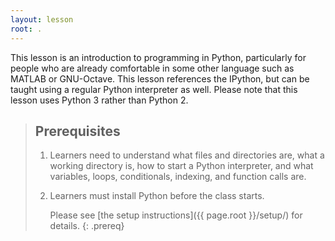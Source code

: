 ```yaml
---
layout: lesson
root: .
---
```


This lesson is an introduction to programming in Python, 
particularly for people who are already comfortable in some other language
such as MATLAB or GNU-Octave.
This lesson references the IPython,
but can be taught using a regular Python interpreter as well.
Please note that this lesson uses Python 3 rather than Python 2.

> ## Prerequisites
>
> 1.  Learners need to understand what files and directories are,
>     what a working directory is,
>     how to start a Python interpreter,
>     and what variables, loops, conditionals, indexing, and function calls are.
>
> 2. Learners must install Python before the class starts.
>
>    Please see [the setup instructions]({{ page.root }}/setup/)
>    for details.
{: .prereq}
